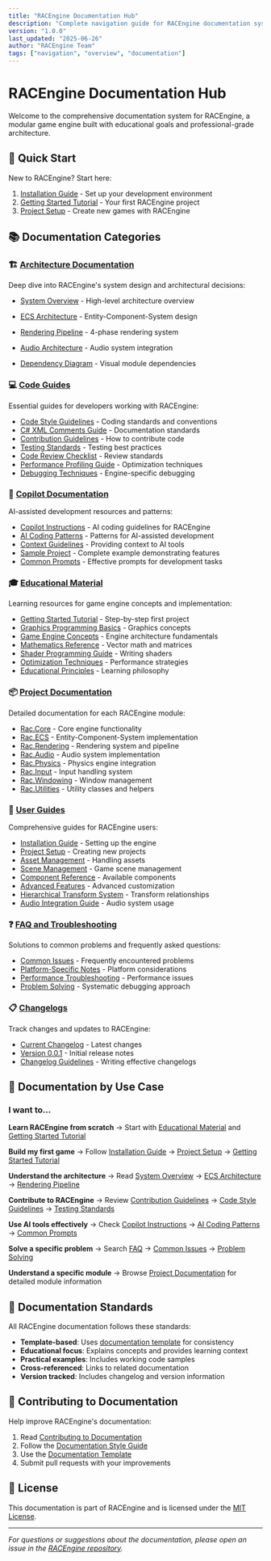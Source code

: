 ```yaml
---
title: "RACEngine Documentation Hub"
description: "Complete navigation guide for RACEngine documentation system"
version: "1.0.0"
last_updated: "2025-06-26"
author: "RACEngine Team"
tags: ["navigation", "overview", "documentation"]
---
```


# RACEngine Documentation Hub

Welcome to the comprehensive documentation system for RACEngine, a modular game engine built with educational goals and professional-grade architecture.

## 🚀 Quick Start

New to RACEngine? Start here:
1. [Installation Guide](user-guides/installation-guide.md) - Set up your development environment
2. [Getting Started Tutorial](educational-material/getting-started-tutorial.md) - Your first RACEngine project
3. [Project Setup](user-guides/project-setup.md) - Create new games with RACEngine

## 📚 Documentation Categories

### 🏗️ [Architecture Documentation](architecture/)
Deep dive into RACEngine's system design and architectural decisions:
- [System Overview](architecture/system-overview.md) - High-level architecture overview
- [ECS Architecture](architecture/ecs-architecture.md) - Entity-Component-System design
- [Rendering Pipeline](architecture/rendering-pipeline.md) - 4-phase rendering system
- [Audio Architecture](architecture/audio-architecture.md) - Audio system integration

- [Dependency Diagram](architecture/dependency-diagram.md) - Visual module dependencies

### 💻 [Code Guides](code-guides/)
Essential guides for developers working with RACEngine:
- [Code Style Guidelines](code-guides/code-style-guidelines.md) - Coding standards and conventions
- [C# XML Comments Guide](code-guides/csharp_xml_comments_guide.md) - Documentation standards
- [Contribution Guidelines](code-guides/contribution-guidelines.md) - How to contribute code
- [Testing Standards](code-guides/testing-standards.md) - Testing best practices
- [Code Review Checklist](code-guides/code-review-checklist.md) - Review standards
- [Performance Profiling Guide](code-guides/performance-profiling-guide.md) - Optimization techniques
- [Debugging Techniques](code-guides/debugging-techniques.md) - Engine-specific debugging

### 🤖 [Copilot Documentation](copilot/)
AI-assisted development resources and patterns:
- [Copilot Instructions](copilot/copilot-instructions.md) - AI coding guidelines for RACEngine
- [AI Coding Patterns](copilot/ai-coding-patterns.md) - Patterns for AI-assisted development
- [Context Guidelines](copilot/context-guidelines.md) - Providing context to AI tools
- [Sample Project](copilot/sample-project.md) - Complete example demonstrating features
- [Common Prompts](copilot/common-prompts.md) - Effective prompts for development tasks

### 🎓 [Educational Material](educational-material/)
Learning resources for game engine concepts and implementation:
- [Getting Started Tutorial](educational-material/getting-started-tutorial.md) - Step-by-step first project
- [Graphics Programming Basics](educational-material/graphics-programming-basics.md) - Graphics concepts
- [Game Engine Concepts](educational-material/game-engine-concepts.md) - Engine architecture fundamentals
- [Mathematics Reference](educational-material/mathematics-reference.md) - Vector math and matrices
- [Shader Programming Guide](educational-material/shader-programming-guide.md) - Writing shaders
- [Optimization Techniques](educational-material/optimization-techniques.md) - Performance strategies
- [Educational Principles](educational-material/educational-principles.md) - Learning philosophy

### 📦 [Project Documentation](projects/)
Detailed documentation for each RACEngine module:
- [Rac.Core](projects/Rac.Core.md) - Core engine functionality
- [Rac.ECS](projects/Rac.ECS.md) - Entity-Component-System implementation
- [Rac.Rendering](projects/Rac.Rendering.md) - Rendering system and pipeline
- [Rac.Audio](projects/Rac.Audio.md) - Audio system implementation
- [Rac.Physics](projects/Rac.Physics.md) - Physics engine integration
- [Rac.Input](projects/Rac.Input.md) - Input handling system
- [Rac.Windowing](projects/Rac.Windowing.md) - Window management
- [Rac.Utilities](projects/Rac.Utilities.md) - Utility classes and helpers

### 👤 [User Guides](user-guides/)
Comprehensive guides for RACEngine users:
- [Installation Guide](user-guides/installation-guide.md) - Setting up the engine
- [Project Setup](user-guides/project-setup.md) - Creating new projects
- [Asset Management](user-guides/asset-management.md) - Handling assets
- [Scene Management](user-guides/scene-management.md) - Game scene management
- [Component Reference](user-guides/component-reference.md) - Available components
- [Advanced Features](user-guides/advanced-features.md) - Advanced customization
- [Hierarchical Transform System](user-guides/HierarchicalTransformSystemUsage.md) - Transform relationships
- [Audio Integration Guide](user-guides/AUDIO_INTEGRATION_GUIDE.md) - Audio system usage

### ❓ [FAQ and Troubleshooting](faq/)
Solutions to common problems and frequently asked questions:
- [Common Issues](faq/common-issues.md) - Frequently encountered problems
- [Platform-Specific Notes](faq/platform-specific-notes.md) - Platform considerations
- [Performance Troubleshooting](faq/performance-troubleshooting.md) - Performance issues
- [Problem Solving](faq/problem-solving.md) - Systematic debugging approach

### 📋 [Changelogs](changelogs/)
Track changes and updates to RACEngine:
- [Current Changelog](changelogs/changelog.md) - Latest changes
- [Version 0.0.1](changelogs/changelog_0.0.1.md) - Initial release notes
- [Changelog Guidelines](changelogs/changelog-guidelines.md) - Writing effective changelogs

## 🎯 Documentation by Use Case

### I want to...

**Learn RACEngine from scratch**
→ Start with [Educational Material](educational-material/) and [Getting Started Tutorial](educational-material/getting-started-tutorial.md)

**Build my first game**
→ Follow [Installation Guide](user-guides/installation-guide.md) → [Project Setup](user-guides/project-setup.md) → [Getting Started Tutorial](educational-material/getting-started-tutorial.md)

**Understand the architecture**
→ Read [System Overview](architecture/system-overview.md) → [ECS Architecture](architecture/ecs-architecture.md) → [Rendering Pipeline](architecture/rendering-pipeline.md)

**Contribute to RACEngine**
→ Review [Contribution Guidelines](code-guides/contribution-guidelines.md) → [Code Style Guidelines](code-guides/code-style-guidelines.md) → [Testing Standards](code-guides/testing-standards.md)

**Use AI tools effectively**
→ Check [Copilot Instructions](copilot/copilot-instructions.md) → [AI Coding Patterns](copilot/ai-coding-patterns.md) → [Common Prompts](copilot/common-prompts.md)

**Solve a specific problem**
→ Search [FAQ](faq/) → [Common Issues](faq/common-issues.md) → [Problem Solving](faq/problem-solving.md)

**Understand a specific module**
→ Browse [Project Documentation](projects/) for detailed module information

## 📖 Documentation Standards

All RACEngine documentation follows these standards:
- **Template-based**: Uses [documentation template](documentation-template.md) for consistency
- **Educational focus**: Explains concepts and provides learning context
- **Practical examples**: Includes working code samples
- **Cross-referenced**: Links to related documentation
- **Version tracked**: Includes changelog and version information

## 🤝 Contributing to Documentation

Help improve RACEngine's documentation:
1. Read [Contributing to Documentation](contributing-to-docs.md)
2. Follow the [Documentation Style Guide](style-guide.md)
3. Use the [Documentation Template](documentation-template.md)
4. Submit pull requests with your improvements

## 📄 License

This documentation is part of RACEngine and is licensed under the [MIT License](../LICENSE.md).

---

*For questions or suggestions about the documentation, please open an issue in the [RACEngine repository](https://github.com/tomasforsman/RACEngine).*